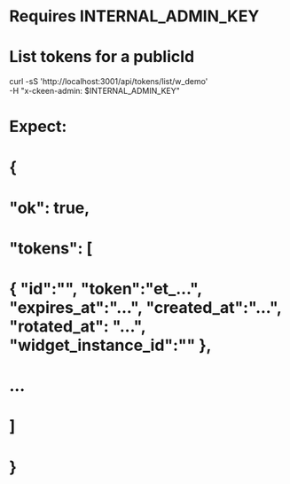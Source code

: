# Requires INTERNAL_ADMIN_KEY
# List tokens for a publicId
curl -sS 'http://localhost:3001/api/tokens/list/w_demo' \
  -H "x-ckeen-admin: $INTERNAL_ADMIN_KEY"

# Expect:
# {
#   "ok": true,
#   "tokens": [
#     { "id":"<uuid>", "token":"et_...", "expires_at":"...", "created_at":"...", "rotated_at": "...", "widget_instance_id":"<uuid>" },
#     ...
#   ]
# }


